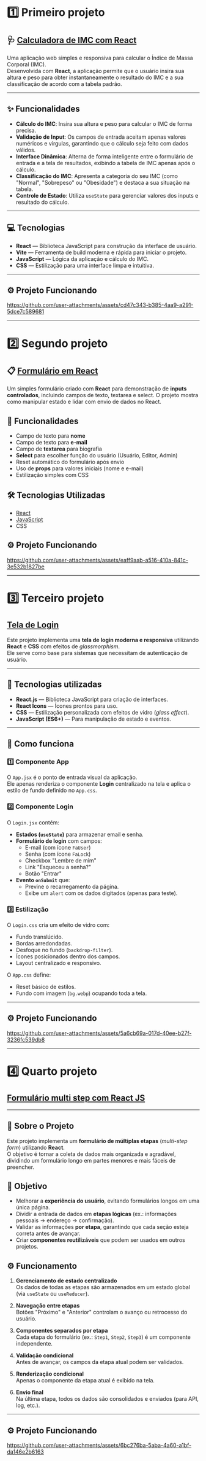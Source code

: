 # 1️⃣ Primeiro projeto

## 🩺 [Calculadora de IMC com React](https://github.com/Sofia-Magalhaes/react-projects/tree/main/calculadora-imc/imc_calc)

Uma aplicação web simples e responsiva para calcular o Índice de Massa Corporal (IMC).  
Desenvolvida com **React**, a aplicação permite que o usuário insira sua altura e peso para obter instantaneamente o resultado do IMC e a sua classificação de acordo com a tabela padrão.

---

## ✨ Funcionalidades

- **Cálculo do IMC**: Insira sua altura e peso para calcular o IMC de forma precisa.
- **Validação de Input**: Os campos de entrada aceitam apenas valores numéricos e vírgulas, garantindo que o cálculo seja feito com dados válidos.
- **Interface Dinâmica**: Alterna de forma inteligente entre o formulário de entrada e a tela de resultados, exibindo a tabela de IMC apenas após o cálculo.
- **Classificação do IMC**: Apresenta a categoria do seu IMC (como "Normal", "Sobrepeso" ou "Obesidade") e destaca a sua situação na tabela.
- **Controle de Estado**: Utiliza `useState` para gerenciar valores dos inputs e resultado do cálculo.

---

## 💻 Tecnologias

- **React** — Biblioteca JavaScript para construção da interface de usuário.
- **Vite** — Ferramenta de build moderna e rápida para iniciar o projeto.
- **JavaScript** — Lógica da aplicação e cálculo do IMC.
- **CSS** — Estilização para uma interface limpa e intuitiva.

---

## ⚙️ Projeto Funcionando
https://github.com/user-attachments/assets/cd47c343-b385-4aa9-a291-5dce7c589681

---

# 2️⃣ Segundo projeto

## 📋 [Formulário em React](https://github.com/Sofia-Magalhaes/react-projects/tree/main/formulario/form)

Um simples formulário criado com **React** para demonstração de **inputs controlados**, incluindo campos de texto, textarea e select. O projeto mostra como manipular estado e lidar com envio de dados no React.

## 🚀 Funcionalidades

- Campo de texto para **nome**  
- Campo de texto para **e-mail**  
- Campo de **textarea** para biografia  
- **Select** para escolher função do usuário (Usuário, Editor, Admin)  
- Reset automático do formulário após envio  
- Uso de **props** para valores iniciais (nome e e-mail)  
- Estilização simples com CSS

## 🛠️ Tecnologias Utilizadas

- [React](https://react.dev/)
- [JavaScript](https://developer.mozilla.org/pt-BR/docs/Web/JavaScript)
- CSS

## ⚙️ Projeto Funcionando
https://github.com/user-attachments/assets/eaff9aab-a516-410a-841c-3e532b1827be

---

# 3️⃣ Terceiro projeto

## [Tela de Login](https://github.com/Sofia-Magalhaes/react-projects/tree/main/tela-login)

Este projeto implementa uma **tela de login moderna e responsiva** utilizando **React** e **CSS** com efeitos de *glassmorphism*.  
Ele serve como base para sistemas que necessitam de autenticação de usuário.

---

## 📌 Tecnologias utilizadas
- **React.js** — Biblioteca JavaScript para criação de interfaces.
- **React Icons** — Ícones prontos para uso.
- **CSS** — Estilização personalizada com efeitos de vidro (*glass effect*).
- **JavaScript (ES6+)** — Para manipulação de estado e eventos.

---

## 🚀 Como funciona

### 1️⃣ **Componente App**
O `App.jsx` é o ponto de entrada visual da aplicação.  
Ele apenas renderiza o componente **Login** centralizado na tela e aplica o estilo de fundo definido no `App.css`.

### 2️⃣ **Componente Login**
O `Login.jsx` contém:
- **Estados (`useState`)** para armazenar email e senha.
- **Formulário de login** com campos:
  - E-mail (com ícone `FaUser`)
  - Senha (com ícone `FaLock`)
  - Checkbox "Lembre de mim"
  - Link "Esqueceu a senha?"
  - Botão "Entrar"
- **Evento `onSubmit`** que:
  - Previne o recarregamento da página.
  - Exibe um `alert` com os dados digitados (apenas para teste).

### 3️⃣ **Estilização**
O `Login.css` cria um efeito de vidro com:
- Fundo translúcido.
- Bordas arredondadas.
- Desfoque no fundo (`backdrop-filter`).
- Ícones posicionados dentro dos campos.
- Layout centralizado e responsivo.

O `App.css` define:
- Reset básico de estilos.
- Fundo com imagem (`bg.webp`) ocupando toda a tela.

---

## ⚙️ Projeto Funcionando
https://github.com/user-attachments/assets/5a6cb69a-017d-40ee-b27f-3236fc539db8

---

# 4️⃣ Quarto projeto

## [Formulário multi step com React JS](https://github.com/Sofia-Magalhaes/react-projects/tree/main/form-multi-step/multistep_form_react)

---

## 📌 Sobre o Projeto
Este projeto implementa um **formulário de múltiplas etapas** (*multi-step form*) utilizando **React**.  
O objetivo é tornar a coleta de dados mais organizada e agradável, dividindo um formulário longo em partes menores e mais fáceis de preencher.

## 🎯 Objetivo
- Melhorar a **experiência do usuário**, evitando formulários longos em uma única página.
- Dividir a entrada de dados em **etapas lógicas** (ex.: informações pessoais → endereço → confirmação).
- Validar as informações **por etapa**, garantindo que cada seção esteja correta antes de avançar.
- Criar **componentes reutilizáveis** que podem ser usados em outros projetos.

## ⚙️ Funcionamento
1. **Gerenciamento de estado centralizado**  
   Os dados de todas as etapas são armazenados em um estado global (via `useState` ou `useReducer`).

2. **Navegação entre etapas**  
   Botões "Próximo" e "Anterior" controlam o avanço ou retrocesso do usuário.

3. **Componentes separados por etapa**  
   Cada etapa do formulário (ex.: `Step1`, `Step2`, `Step3`) é um componente independente.

4. **Validação condicional**  
   Antes de avançar, os campos da etapa atual podem ser validados.

5. **Renderização condicional**  
   Apenas o componente da etapa atual é exibido na tela.

6. **Envio final**  
   Na última etapa, todos os dados são consolidados e enviados (para API, log, etc.).

---

## ⚙️ Projeto Funcionando
https://github.com/user-attachments/assets/6bc276ba-5aba-4a60-a1bf-da146e2b6163



